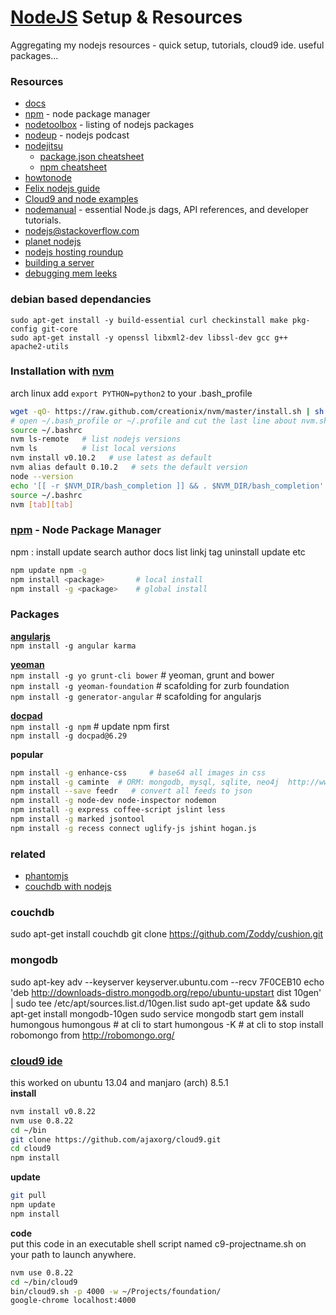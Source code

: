 [NodeJS](http://nodejs.org/) Setup & Resources 
=================================
Aggregating my nodejs resources - quick setup, tutorials, cloud9 ide. useful packages...

### Resources
- [docs](http://nodejs.org/api/)
- [npm](https://npmjs.org/) - node package manager
- [nodetoolbox](http://nodetoolbox.com/) - listing of nodejs packages
- [nodeup](http://nodeup.com/) - nodejs podcast
- [nodejitsu](http://docs.nodejitsu.com/)
   - [package.json cheatsheet](http://package.json.nodejitsu.com/)
   - [npm cheatsheet](http://blog.nodejitsu.com/npm-cheatsheet)
- [howtonode](http://howtonode.org)
- [Felix nodejs guide](http://nodeguide.com/)
- [Cloud9 and node examples](https://github.com/c9/nodemanual.org-examples)
- [nodemanual](https://github.com/c9/nodemanual.org) - essential Node.js dags, API references, and developer tutorials.
- [nodejs@stackoverflow.com](http://stackoverflow.com/questions/tagged/node.js)
- [planet nodejs](http://planetnodejs.com/)
- [nodejs hosting roundup](http://saewitz.com/node-dot-js-websocket-hosting-roundup/)
- [building a server](http://weblog.bocoup.com/node-stress-test-serv)
- [debugging mem leeks](http://dtrace.org/blogs/bmc/2012/05/05/debugging-node-js-memory-leaks/)

### debian based dependancies
```ag
sudo apt-get install -y build-essential curl checkinstall make pkg-config git-core   
sudo apt-get install -y openssl libxml2-dev libssl-dev gcc g++ apache2-utils   
```

### Installation with [nvm](https://raw.github.com/creationix/nvm)
arch linux add `export PYTHON=python2` to your .bash_profile    
```sh  
wget -qO- https://raw.github.com/creationix/nvm/master/install.sh | sh  
# open ~/.bash_profile or ~/.profile and cut the last line about nvm.sh and paste to end of your ~/.bashrc
source ~/.bashrc
nvm ls-remote   # list nodejs versions   
nvm ls          # list local versions    
nvm install v0.10.2   # use latest as default
nvm alias default 0.10.2   # sets the default version
node --version     
echo '[[ -r $NVM_DIR/bash_completion ]] && . $NVM_DIR/bash_completion' >> .bashrc
source ~/.bashrc
nvm [tab][tab]
```
### [npm](https://npmjs.org/) - Node Package Manager
npm <command> : install update search author docs list linkj tag uninstall update etc   
```sh
npm update npm -g   
npm install <package>       # local install   
npm install -g <package>    # global install   
```
### Packages
[__angularjs__](http://angularjs.org/)    
`npm install -g angular karma`        

[__yeoman__](http://yeoman.io)   
`npm install -g yo grunt-cli bower`    # yeoman,  grunt and bower     
`npm install -g yeoman-foundation`     # scafolding for zurb foundation  
`npm install -g generator-angular`     # scafolding for angularjs 

[__docpad__](http://docpad.org/docs/plugins)    
`npm install -g npm`     # update npm first   
`npm install -g docpad@6.29`   

__popular__   
```sh
npm install -g enhance-css     # base64 all images in css   
npm install -g caminte  # ORM: mongodb, mysql, sqlite, neo4j  http://www.camintejs.com/   
npm install --save feedr   # convert all feeds to json    
npm install -g node-dev node-inspector nodemon
npm install -g express coffee-script jslint less   
npm install -g marked jsontool   
npm install -g recess connect uglify-js jshint hogan.js
```
### related
- [phantomjs](http://phantomjs.org/)
- [couchdb with nodejs](http://zoddy.github.com/cushion/)    

### couchdb
sudo apt-get install couchdb
git clone https://github.com/Zoddy/cushion.git

### mongodb
sudo apt-key adv --keyserver keyserver.ubuntu.com --recv 7F0CEB10
echo 'deb http://downloads-distro.mongodb.org/repo/ubuntu-upstart dist 10gen' | sudo tee /etc/apt/sources.list.d/10gen.list
sudo apt-get update && sudo apt-get install mongodb-10gen
sudo service mongodb start
gem install humongous
humongous  # at cli to start 
humongous -K # at cli to stop
install robomongo from http://robomongo.org/

### [cloud9 ide](https://github.com/ajaxorg/cloud9) 
this worked on ubuntu 13.04 and manjaro (arch) 8.5.1     
__install__   
```sh
nvm install v0.8.22  
nvm use 0.8.22   
cd ~/bin   
git clone https://github.com/ajaxorg/cloud9.git 
cd cloud9
npm install
```
__update__   
```sh   
git pull       
npm update     
npm install      
```
__code__   
put this code in an executable shell script named c9-projectname.sh on your path to launch anywhere. 
```sh
nvm use 0.8.22  
cd ~/bin/cloud9   
bin/cloud9.sh -p 4000 -w ~/Projects/foundation/    
google-chrome localhost:4000 
```
